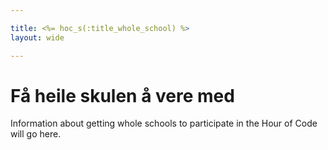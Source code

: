 ```yaml
---

title: <%= hoc_s(:title_whole_school) %>
layout: wide

---
```


# Få heile skulen å vere med

Information about getting whole schools to participate in the Hour of Code will go here.